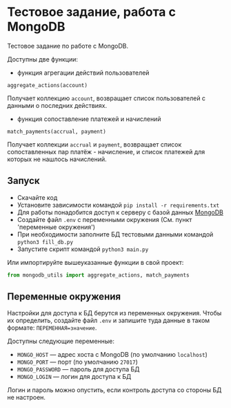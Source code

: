 # Тестовое задание, работа с MongoDB

Тестовое задание по работе с MongoDB. 

Доступны две функции:
- функция агрегации действий пользователей
```
aggregate_actions(account)
```
Получает коллекцию `account`, возвращает список пользователей с данными о последних действиях. 

- функция сопоставление платежей и начислений
```
match_payments(accrual, payment)
```
Получает коллекции `accrual` и `payment`, возвращает список сопоставленных пар платёж - начисление, и список платежей для которых не нашлось начислений.

## Запуск

- Скачайте код
- Установите зависимости командой `pip install -r requirements.txt`
- Для работы понадобится доступ к серверу с базой данных [MongoDB](https://www.mongodb.com/)
- Создайте файл `.env` с переменными окружения (См. пункт 'переменные окружения')
- При необходимости заполните БД тестовыми данными командой `python3 fill_db.py`
- Запустите скрипт командой `python3 main.py` 

Или импортируйте вышеуказанные функции в свой проект:
```python
from mongodb_utils import aggregate_actions, match_payments
```

## Переменные окружения

Настройки для доступа к БД берутся из переменных окружения. Чтобы их определить, создайте файл `.env` и запишите туда данные в таком формате: `ПЕРЕМЕННАЯ=значение`.

Доступны следующие переменные:
- `MONGO_HOST` — адрес хоста с MongoDB (по умолчанию `localhost`)
- `MONGO_PORT` — порт (по умолчанию `27017`)
- `MONGO_PASSWORD` — пароль для доступа БД
- `MONGO_LOGIN` — логин для доступа к БД

Логин и пароль можно опустить, если контроль доступа со стороны БД не настроен.